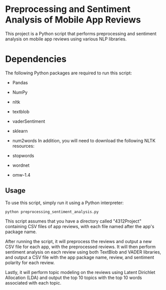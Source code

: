 # Preprocessing and Sentiment Analysis of Mobile App Reviews
This project is a Python script that performs preprocessing and sentiment analysis on mobile app reviews using various NLP libraries.

# Dependencies
The following Python packages are required to run this script:

- Pandas
- NumPy
- nltk
- textblob
- vaderSentiment
- sklearn
- num2words
In addition, you will need to download the following NLTK resources:

- stopwords
- wordnet
- omw-1.4

## Usage
To use this script, simply run it using a Python interpreter:

```
python preprocessing_sentiment_analysis.py
```

This script assumes that you have a directory called "4312Project" containing CSV files of app reviews, with each file named after the app's package name.

After running the script, it will preprocess the reviews and output a new CSV file for each app, with the preprocessed reviews. It will then perform sentiment analysis on each review using both TextBlob and VADER libraries, and output a CSV file with the app package name, review, and sentiment polarity for each review.

Lastly, it will perform topic modeling on the reviews using Latent Dirichlet Allocation (LDA) and output the top 10 topics with the top 10 words associated with each topic.
